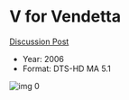 # V for Vendetta

[Discussion Post](https://www.avsforum.com/threads/bass-eq-for-filtered-movies.2995212/post-56975356)

* Year: 2006
* Format: DTS-HD MA 5.1

![img 0](https://i.imgur.com/sanofSR.jpg)


